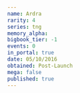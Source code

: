 ```yaml
---
name: Ardra
rarity: 4
series: tng
memory_alpha:
bigbook_tier: -1
events: 0
in_portal: true
date: 05/10/2016
obtained: Post-Launch
mega: false
published: true
---
```



